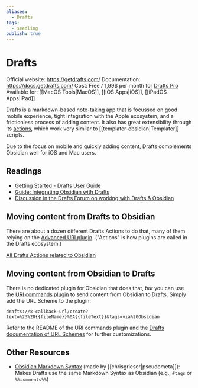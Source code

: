 ```yaml
---
aliases:
  - Drafts
tags:
  - seedling
publish: true
---
```


# Drafts
Official website: https://getdrafts.com/
Documentation: https://docs.getdrafts.com/
Cost: Free / 1,99$ per month for [Drafts Pro](https://docs.getdrafts.com/draftspro)
Available for: [[MacOS Tools|MacOS]], [[iOS Apps|iOS]], [[iPadOS Apps|iPad]]

Drafts is a markdown-based note-taking app that is focussed on good mobile experience, tight integration with the Apple ecosystem, and a frictionless process of adding content. It also has great extensibility through its [actions](https://actions.getdrafts.com/), which work very similar to [[templater-obsidian|Templater]] scripts. 

Due to the focus on mobile and quickly adding content, Drafts complements Obsidian well for iOS and Mac users.

## Readings
- [Getting Started - Drafts User Guide](https://docs.getdrafts.com/gettingstarted/)
- [Guide: Integrating Obsidian with Drafts](https://forums.getdrafts.com/t/using-obsidian-with-drafts/11221)
- [Discussion in the Drafts Forum on working with Drafts & Obsidian](https://forums.getdrafts.com/t/drafts-and-obsidian-why/10968)

## Moving content from Drafts to Obsidian
There are about a dozen different Drafts Actions to do that, many of them relying on the [Advanced URI plugin](https://github.com/Vinzent03/obsidian-advanced-uri). ("Actions" is how plugins are called in the Drafts ecosystem.)

[All Drafts Actions related to Obsidian](https://actions.getdrafts.com/search?utf8=%E2%9C%93&q=obsidian)

## Moving content from Obsidian to Drafts
There is no dedicated plugin for Obsidian that does that, *but* you can use the [URI commands plugin](https://github.com/kzhovn/uri-commands-obsidian) to send content from Obsidian to Drafts. Simply add the URL Scheme to the plugin: 

```url
drafts://x-callback-url/create?text=%23%20{{fileName}}%0A{{fileText}}&tags=via%20Obsidian
```

Refer to the README of the URI commands plugin and the [Drafts documentation of URL Schemes](https://docs.getdrafts.com/docs/automation/urlschemes) for further customizations.

## Other Resources
- [Obsidian Markdown Syntax](https://actions.getdrafts.com/s/1r1) (made by [[chrisgrieser|pseudometa]]): Makes Drafts use the same Markdown Syntax as Obsidian (e.g., `#tags` or `%%comments%%`)
